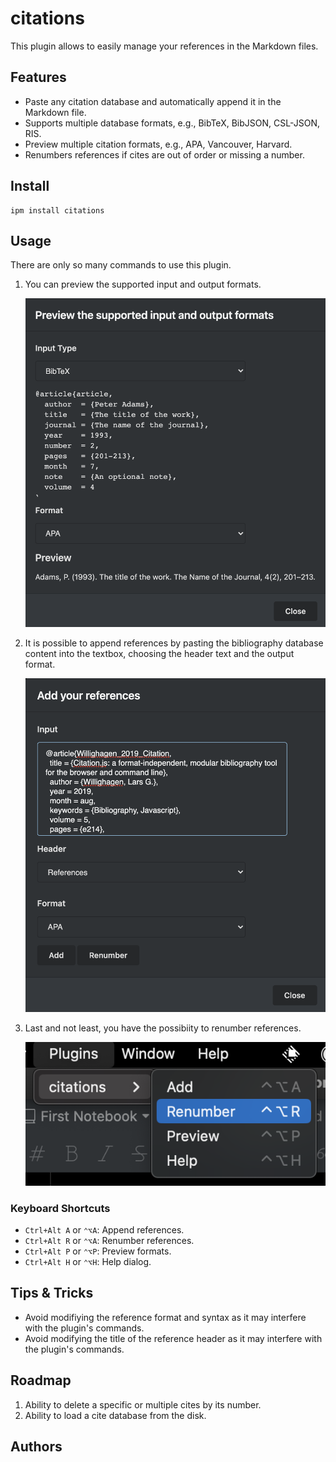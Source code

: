 # citations

This plugin allows to easily manage your references in the Markdown files.

## Features

- Paste any citation database and automatically append it in the Markdown file.
- Supports multiple database formats, e.g., BibTeX, BibJSON, CSL-JSON, RIS.
- Preview multiple citation formats, e.g., APA, Vancouver, Harvard.
- Renumbers references if cites are out of order or missing a number.

## Install

```shell
ipm install citations
```

## Usage

There are only so many commands to use this plugin.

1. You can preview the supported input and output formats.

    ![Preview](img/preview.png)

1. It is possible to append references by pasting the bibliography database content into the textbox,
choosing the header text and the output format.

    ![Add](img/add.png)

1. Last and not least, you have the possibiity to renumber references.

    ![Renumber](img/renumber.png)

### Keyboard Shortcuts

- `Ctrl+Alt A` or `⌃⌥A`: Append references.
- `Ctrl+Alt R` or `⌃⌥A`: Renumber references.
- `Ctrl+Alt P` or `⌃⌥P`: Preview formats.
- `Ctrl+Alt H` or `⌃⌥H`: Help dialog.

## Tips & Tricks

- Avoid modifiying the reference format and syntax as it may interfere with the plugin's commands.
- Avoid modifying the title of the reference header as it may interfere with the plugin's commands.

## Roadmap

1. Ability to delete a specific or multiple cites by its number.
2. Ability to load a cite database from the disk.

## Authors
